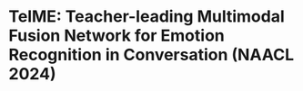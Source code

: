 # TelME: Teacher-leading Multimodal Fusion Network for Emotion Recognition in Conversation (NAACL 2024)
